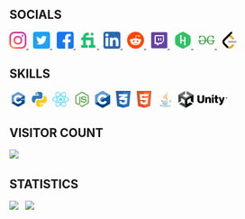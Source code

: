## **SOCIALS**

<p>
<a href="https://www.instagram.com/faisalsaifii">
    <img src="https://github.com/faisalsaifii/faisalsaifii/blob/main/assets/icons/socials/Instagram.svg?raw=true" height= 30/>
</a>&nbsp;
<a href="https://www.twitter.com/faisalsaifiii">
    <img src="https://github.com/faisalsaifii/faisalsaifii/blob/main/assets/icons/socials/Twitter.svg?raw=true" height= 30/>
</a>&nbsp;
<a href="https://www.facebook.com/FaisalSaifiii/">
    <img src="https://github.com/faisalsaifii/faisalsaifii/blob/main/assets/icons/socials/Facebook.svg?raw=true" height= 30/>
</a>&nbsp;
<a href="https://www.fiverr.com/faisalsaifii">
    <img src="https://github.com/faisalsaifii/faisalsaifii/blob/main/assets/icons/socials/Fiverr.svg?raw=true" height= 30/>
</a>&nbsp;
<a href="https://www.linkedin.com/in/faisalsaifii/">
    <img src="https://github.com/faisalsaifii/faisalsaifii/blob/main/assets/icons/socials/Linkedin.svg?raw=true" height= 30/>
</a>&nbsp;
<a href="https://www.reddit.com/user/FaisalSaifii">
    <img src="https://github.com/faisalsaifii/faisalsaifii/blob/main/assets/icons/socials/Reddit.svg?raw=true" height= 30/>
</a>&nbsp;
<a href="https://www.twitch.tv/faisalsaifii">
    <img src="https://github.com/faisalsaifii/faisalsaifii/blob/main/assets/icons/socials/Twitch.svg?raw=true" height= 30/>
</a>&nbsp;
<a href="https://www.hackerrank.com/faisalsaifi">
    <img src="https://github.com/faisalsaifii/faisalsaifii/blob/main/assets/icons/socials/hackerrank.svg?raw=true" height= 30/>
</a>&nbsp;
<a href="https://auth.geeksforgeeks.org/user/faisalsaifi">
    <img src="https://github.com/faisalsaifii/faisalsaifii/blob/main/assets/icons/socials/gfg.svg?raw=true" height= 30/>
</a>&nbsp;
<a href="https://leetcode.com/faisalsaifi/">
    <img src="https://github.com/faisalsaifii/faisalsaifii/blob/main/assets/icons/socials/leetcode.svg?raw=true" height= 30/>
</a>
</p>

## **SKILLS**

<p>
<img src="https://github.com/faisalsaifii/faisalsaifii/blob/main/assets/icons/skills/CPP.svg?raw=true" height= 30/> &nbsp;<img src="https://github.com/faisalsaifii/faisalsaifii/blob/main/assets/icons/skills/Python.svg?raw=true" height= 30/> &nbsp;<img src="https://github.com/faisalsaifii/faisalsaifii/blob/main/assets/icons/skills/React.svg?raw=true" height= 30/> &nbsp;<img src="https://github.com/faisalsaifii/faisalsaifii/blob/main/assets/icons/skills/Nodejs.svg?raw=true" height= 30/> &nbsp;<img src="https://github.com/faisalsaifii/faisalsaifii/blob/main/assets/icons/skills/c.png?raw=true" height= 30/> &nbsp;<img src="https://github.com/faisalsaifii/faisalsaifii/blob/main/assets/icons/skills/css.svg?raw=true" height= 30/> &nbsp;<img src="https://github.com/faisalsaifii/faisalsaifii/blob/main/assets/icons/skills/html.svg?raw=true" height= 30/> &nbsp;<img src="https://github.com/faisalsaifii/faisalsaifii/blob/main/assets/icons/skills/java.svg?raw=true" height= 30/> &nbsp;<img src="https://github.com/faisalsaifii/faisalsaifii/blob/main/assets/icons/skills/unity.png?raw=true" height= 30/>
</p>

## **VISITOR COUNT**

<img src="https://profile-counter.glitch.me/faisalsaifii/count.svg">

## **STATISTICS**

<p>
    <img width="48%" src="https://github-readme-stats.vercel.app/api?username=faisalsaifii&show_icons=true&theme=radical&count_private=true&include_all_commits=true" />
    <span>&nbsp;</span>
    <img width="48%" src="https://github-readme-streak-stats.herokuapp.com/?user=faisalsaifii&theme=radical" />
</p>

